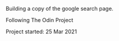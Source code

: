 Building a copy of the google search page.

Following The Odin Project

Project started: 25 Mar 2021